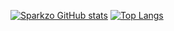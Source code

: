 [![Sparkzo GitHub stats](https://github-readme-stats.vercel.app/api?username=sparkzo&theme=dark&showicons=true)](https://github.com/anuraghazra/github-readme-stats)
[![Top Langs](https://github-readme-stats.vercel.app/api/top-langs/?username=sparkzo&layout=compact&theme=dark)](https://github.com/anuraghazra/github-readme-stats)



